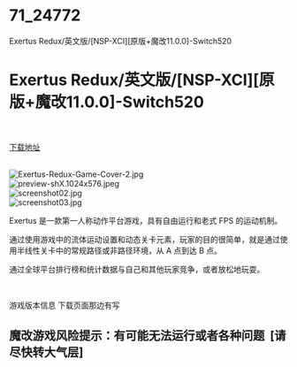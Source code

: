 # 71_24772
Exertus Redux/英文版/[NSP-XCI][原版+魔改11.0.0]-Switch520
# Exertus Redux/英文版/[NSP-XCI][原版+魔改11.0.0]-Switch520
 <br/></br>
[下载地址](https://www.switch520.cc/article/24772 "下载地址")
<br/></br>

<p><img title="Exertus-Redux-Game-Cover-2.jpg" src="https://www.switch520.cc/muke_img/2021_11_20_e7b75839c3f60.jpg" alt="Exertus-Redux-Game-Cover-2.jpg"><br>
<img title="preview-shX.1024x576.jpeg" src="https://www.switch520.cc/muke_img/2021_11_20_76340d95db8b2.jpeg" alt="preview-shX.1024x576.jpeg"><br>
<img title="screenshot02.jpg" src="https://www.switch520.cc/muke_img/2021_11_20_139cc5a90e5b6.jpg" alt="screenshot02.jpg"><br>
<img title="screenshot03.jpg" src="https://www.switch520.cc/muke_img/2021_11_20_51d74cd0c902d.jpg" alt="screenshot03.jpg"></p>
<p>Exertus 是一款第一人称动作平台游戏，具有自由运行和老式 FPS 的运动机制。</p>
<p>通过使用游戏中的流体运动设置和动态关卡元素，玩家的目的很简单，就是通过使用半线性关卡中的常规路径或非路径环境，从 A 点到达 B 点。</p>
<p>通过全球平台排行榜和统计数据与自己和其他玩家竞争，或者放松地玩耍。</p>
<p>&nbsp;</p>
<p>游戏版本信息 下载页面那边有写</p>
<h2>魔改游戏风险提示：有可能无法运行或者各种问题 &nbsp;[请尽快转大气层]</h2>



